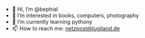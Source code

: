 - 👋 Hi, I’m @bephial
- 👀 I’m interested in books, computers, photography
- 🌱 I’m currently learning pythony
- 📫 How to reach me: netzpost@lugiland.de

<!---
bephial/bephial is a ✨ special ✨ repository because its `README.md` (this file) appears on your GitHub profile.
You can click the Preview link to take a look at your changes.
--->
